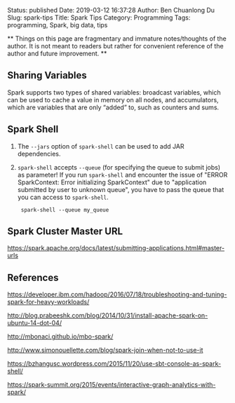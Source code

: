 Status: published
Date: 2019-03-12 16:37:28
Author: Ben Chuanlong Du
Slug: spark-tips
Title: Spark Tips
Category: Programming
Tags: programming, Spark, big data, tips

**
Things on this page are
fragmentary and immature notes/thoughts of the author.
It is not meant to readers
but rather for convenient reference of the author and future improvement.
**

## Sharing Variables

Spark supports two types of shared variables: broadcast variables,
which can be used to cache a value in memory on all nodes,
and accumulators,
which are variables that are only “added” to, such as counters and sums.

## Spark Shell

1. The `--jars` option of `spark-shell` can be used to add JAR dependencies.

2. `spark-shell` accepts `--queue` (for specifying the queue to submit jobs) as parameter!
    If you run `spark-shell` and encounter the issue of "ERROR SparkContext: Error initializing SparkContext" 
    due to "application submitted by user to unknown queue",
    you have to pass the queue that you can access to `spark-shell`.

        spark-shell --queue my_queue

## Spark Cluster Master URL

https://spark.apache.org/docs/latest/submitting-applications.html#master-urls


## References

https://developer.ibm.com/hadoop/2016/07/18/troubleshooting-and-tuning-spark-for-heavy-workloads/

http://blog.prabeeshk.com/blog/2014/10/31/install-apache-spark-on-ubuntu-14-dot-04/

http://mbonaci.github.io/mbo-spark/

http://www.simonouellette.com/blog/spark-join-when-not-to-use-it

https://bzhangusc.wordpress.com/2015/11/20/use-sbt-console-as-spark-shell/

https://spark-summit.org/2015/events/interactive-graph-analytics-with-spark/



